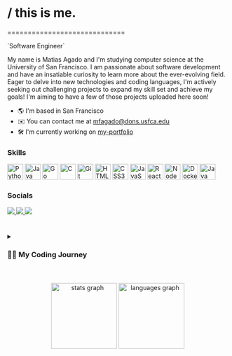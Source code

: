 
<h1 align="left">/ this is me.</h1>
=============================
<p align="left">
 `Software Engineer`

 My name is Matias Agado and I'm studying computer science at the University of San Francisco. I am passionate about software development and have an insatiable curiosity to learn more about 
 the ever-evolving field. Eager to delve into new technologies and coding languages, I'm actively seeking out challenging projects to expand my skill set and achieve my goals! I'm aiming to 
 have a few of those projects uploaded here soon!

 * 🌎 I'm based in San Francisco
 * ✉️ You can contact me at [mfagado@dons.usfca.edu](mailto:mfagado@dons.usfca.edu)
 * 🛠️ I'm currently working on [my-portfolio](http://github.com/matiasagado/my-portfolio)
</p>



### Skills

<div align="left">
 <a href="https://www.python.org/" target="_blank" rel="noreferrer"><img src="https://raw.githubusercontent.com/danielcranney/readme-generator/main/public/icons/skills/python-colored.svg" width="36" height="36" alt="Python" /></a>
 <a href="https://www.oracle.com/java/" target="_blank" rel="noreferrer"><img src="https://raw.githubusercontent.com/danielcranney/readme-generator/main/public/icons/skills/java-colored.svg" width="36" height="36" alt="Java" /></a>
 <a href="https://go.dev/doc/" target="_blank" rel="noreferrer"><img src="https://raw.githubusercontent.com/danielcranney/readme-generator/main/public/icons/skills/go-colored.svg" width="36" height="36" alt="Go" /></a>
 <a href="https://docs.microsoft.com/en-us/cpp/?view=msvc-170" target="_blank" rel="noreferrer"><img src="https://raw.githubusercontent.com/danielcranney/readme-generator/main/public/icons/skills/c-colored.svg" width="36" height="36" alt="C" /></a>
 <a href="https://git-scm.com/" target="_blank" rel="noreferrer"><img src="https://raw.githubusercontent.com/danielcranney/readme-generator/main/public/icons/skills/git-colored.svg" width="36" height="36" alt="Git" /></a>
 <a href="https://developer.mozilla.org/en-US/docs/Glossary/HTML5" target="_blank" rel="noreferrer"><img src="https://raw.githubusercontent.com/danielcranney/readme-generator/main/public/icons/skills/html5-colored.svg" width="36" height="36" alt="HTML5" /></a>
 <a href="https://www.w3.org/TR/CSS/#css" target="_blank" rel="noreferrer"><img src="https://raw.githubusercontent.com/danielcranney/readme-generator/main/public/icons/skills/css3-colored.svg" width="36" height="36" alt="CSS3" /></a>
 <a href="https://developer.mozilla.org/en-US/docs/Web/JavaScript" target="_blank" rel="noreferrer"><img src="https://raw.githubusercontent.com/danielcranney/readme-generator/main/public/icons/skills/javascript-colored.svg" width="36" height="36" alt="JavaScript" /></a>
 <a href="https://reactjs.org/" target="_blank" rel="noreferrer"><img src="https://raw.githubusercontent.com/danielcranney/readme-generator/main/public/icons/skills/react-colored.svg" width="36" height="36" alt="React" /></a>
 <a href="https://nodejs.org/en/" target="_blank" rel="noreferrer"><img src="https://raw.githubusercontent.com/danielcranney/readme-generator/main/public/icons/skills/nodejs-colored.svg" width="36" height="36" alt="NodeJS" /></a>
 <a href="https://www.docker.com/" target="_blank" rel="noreferrer"><img src="https://raw.githubusercontent.com/danielcranney/readme-generator/main/public/icons/skills/docker-colored.svg" width="36" height="36" alt="Docker" /></a>
 <a href="https://www.github.com/" target="_blank" rel="noreferrer"><img src="https://cdn.jsdelivr.net/gh/devicons/devicon/icons/github/github-original.svg" width="36" height="36" alt="Java" />
</a>
</div>


 ### Socials
<div align="left"> 
  <a href="mailto:mfagado@usfca.edu">
    <img src="https://img.shields.io/badge/Gmail-333333?style=for-the-badge&logo=gmail&logoColor=red" />
  </a>
  <a href="https://linkedin.com/in/matiasagado" target="_blank">
    <img src="https://img.shields.io/badge/LinkedIn-0077B5?style=for-the-badge&logo=linkedin&logoColor=white" target="_blank" />
  </a>
  <!-- Add portfolio Link -->
  <a href="#" target="_blank">
     <img src="https://img.shields.io/badge/Portfolio-FF5722?style=for-the-badge&logo=todoist&logoColor=white" target="_blank" />
  </a>
</div>

# 

<details>
 <summary><h3>👨‍💻 My Coding Journey</h3></summary>
  <p>
   I started my coding journey in my senior year of high school when I decided to take a Game Design elective. In this course, I acquired foundational knowledge in C++ and Unity, enabling
   me to craft modest 3D-rendered games. Subsequently, I furthered my education at Mira Costa Community College, where I undertook several IT classes, honing my proficiency in Unix and 
   gaining exposure to Python. As I progressed through these courses, a passion for coding became evident. Motivated by this newfound enthusiasm, I made the decision to enroll at the 
   University of San Francisco to pursue a degree in computer science. Since then, my appreciation for the discipline has deepened, propelling my desire not only to learn but also to attain 
   proficiency in an array of skills and frameworks essential for a comprehensive understanding of web development.
 </p>
</details>

#


<div align="center">
  <img src="https://github-readme-stats.vercel.app/api?username=matiasagado&hide_title=false&hide_rank=false&show_icons=true&include_all_commits=true&count_private=true&disable_animations=false&theme=dracula&locale=en&hide_border=false&order=1" height="150" alt="stats graph"  />
  <img src="https://github-readme-stats.vercel.app/api/top-langs?username=matiasagado&locale=en&hide_title=false&layout=compact&card_width=320&langs_count=5&theme=dracula&hide_border=false&order=2" height="150" alt="languages graph"  />
</div>
